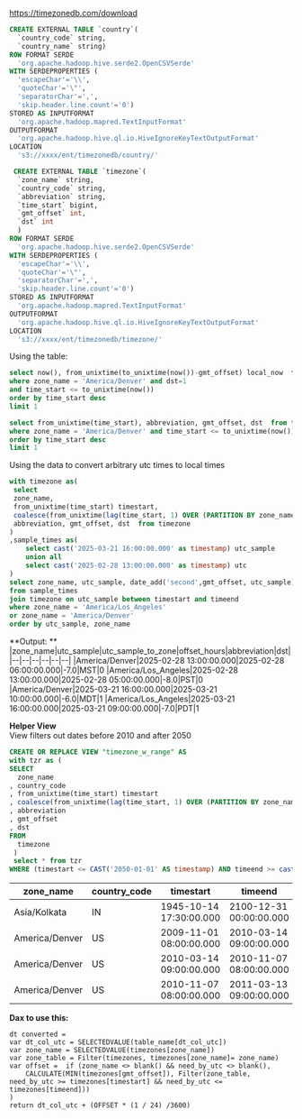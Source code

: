 
https://timezonedb.com/download

```sql
CREATE EXTERNAL TABLE `country`(
  `country_code` string,
  `country_name` string)
ROW FORMAT SERDE 
  'org.apache.hadoop.hive.serde2.OpenCSVSerde' 
WITH SERDEPROPERTIES ( 
  'escapeChar'='\\', 
  'quoteChar'='\"', 
  'separatorChar'=',', 
  'skip.header.line.count'='0') 
STORED AS INPUTFORMAT 
  'org.apache.hadoop.mapred.TextInputFormat' 
OUTPUTFORMAT 
  'org.apache.hadoop.hive.ql.io.HiveIgnoreKeyTextOutputFormat'
LOCATION
  's3://xxxx/ent/timezonedb/country/'
```

```sql  
 CREATE EXTERNAL TABLE `timezone`(
  `zone_name` string,
  `country_code` string,
  `abbreviation` string,
  `time_start` bigint,
  `gmt_offset` int,
  `dst` int
  )
ROW FORMAT SERDE 
  'org.apache.hadoop.hive.serde2.OpenCSVSerde' 
WITH SERDEPROPERTIES ( 
  'escapeChar'='\\', 
  'quoteChar'='\"', 
  'separatorChar'=',', 
  'skip.header.line.count'='0') 
STORED AS INPUTFORMAT 
  'org.apache.hadoop.mapred.TextInputFormat' 
OUTPUTFORMAT 
  'org.apache.hadoop.hive.ql.io.HiveIgnoreKeyTextOutputFormat'
LOCATION
  's3://xxxx/ent/timezonedb/timezone/'
```
Using the table:

```sql
select now(), from_unixtime(to_unixtime(now())-gmt_offset) local_now  from timezone
where zone_name = 'America/Denver' and dst=1
and time_start <= to_unixtime(now())
order by time_start desc
limit 1
```  
```sql
select from_unixtime(time_start), abbreviation, gmt_offset, dst  from timezone
where zone_name = 'America/Denver' and time_start <= to_unixtime(now())
order by time_start desc
limit 1
```

Using the data to convert arbitrary utc times to local times

```sql
with timezone as(
 select 
 zone_name,
 from_unixtime(time_start) timestart, 
 coalesce(from_unixtime(lag(time_start, 1) OVER (PARTITION BY zone_name, country_code ORDER BY time_start DESC)),cast('2100-12-31' as timestamp)) timeend, 
 abbreviation, gmt_offset, dst  from timezone
)
,sample_times as(
    select cast('2025-03-21 16:00:00.000' as timestamp) utc_sample
    union all
    select cast('2025-02-28 13:00:00.000' as timestamp) utc
)
select zone_name, utc_sample, date_add('second',gmt_offset, utc_sample) utc_sample_to_zone, gmt_offset/3600.0 offset_hours, abbreviation, dst 
from sample_times
join timezone on utc_sample between timestart and timeend
where zone_name = 'America/Los_Angeles'
or zone_name = 'America/Denver'
order by utc_sample, zone_name
```
**Output: **
|zone_name|utc_sample|utc_sample_to_zone|offset_hours|abbreviation|dst|
|--|--|--|--|--|--|
|America/Denver|2025-02-28 13:00:00.000|2025-02-28 06:00:00.000|-7.0|MST|0
|America/Los_Angeles|2025-02-28 13:00:00.000|2025-02-28 05:00:00.000|-8.0|PST|0
|America/Denver|2025-03-21 16:00:00.000|2025-03-21 10:00:00.000|-6.0|MDT|1
|America/Los_Angeles|2025-03-21 16:00:00.000|2025-03-21 09:00:00.000|-7.0|PDT|1

**Helper View**  
View filters out dates before 2010 and after 2050  
```sql
CREATE OR REPLACE VIEW "timezone_w_range" AS 
with tzr as (
SELECT
  zone_name
, country_code
, from_unixtime(time_start) timestart
, coalesce(from_unixtime(lag(time_start, 1) OVER (PARTITION BY zone_name, country_code ORDER BY time_start DESC)),cast('2100-12-31' as timestamp)) timeend
, abbreviation
, gmt_offset
, dst
FROM
  timezone
 )
 select * from tzr
WHERE (timestart <= CAST('2050-01-01' AS timestamp) AND timeend >= cast('2010-01-01' as timestamp))
```

|zone_name|country_code|timestart|timeend|abbreviation|gmt_offset|dst|
|--|--|--|--|--|--|--|
|Asia/Kolkata|IN|1945-10-14 17:30:00.000|2100-12-31 00:00:00.000|IST|19800|0
|America/Denver|US|2009-11-01 08:00:00.000|2010-03-14 09:00:00.000|MST|-25200|0
|America/Denver|US|2010-03-14 09:00:00.000|2010-11-07 08:00:00.000|MDT|-21600|1
|America/Denver|US|2010-11-07 08:00:00.000|2011-03-13 09:00:00.000|MST|-25200|0


**Dax to use this:**  
```
dt converted = 
var dt_col_utc = SELECTEDVALUE(table_name[dt_col_utc])
var zone_name = SELECTEDVALUE(timezones[zone_name])
var zone_table = Filter(timezones, timezones[zone_name]= zone_name)
var offset =  if (zone_name <> blank() && need_by_utc <> blank(),
    CALCULATE(MIN(timezones[gmt_offset]), Filter(zone_table, need_by_utc >= timezones[timestart] && need_by_utc <= timezones[timeend]))
)
return dt_col_utc + (OFFSET * (1 / 24) /3600)
```
